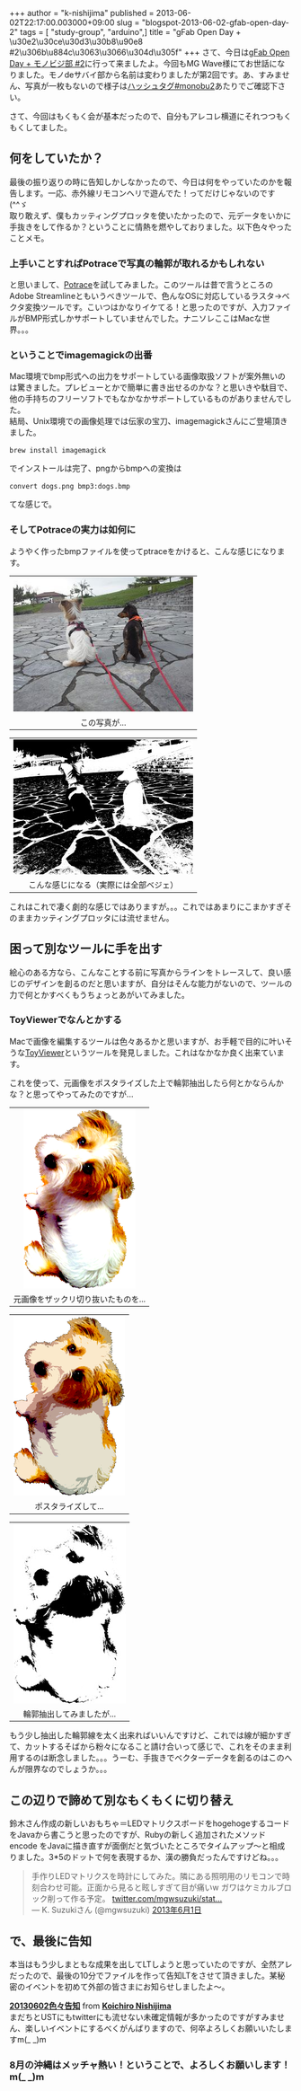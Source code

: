 +++
author = "k-nishijima"
published = 2013-06-02T22:17:00.003000+09:00
slug = "blogspot-2013-06-02-gfab-open-day-2"
tags = [ "study-group", "arduino",]
title = "gFab Open Day + \u30e2\u30ce\u30d3\u30b8\u90e8 #2\u306b\u884c\u3063\u3066\u304d\u305f"
+++
さて、今日は[gFab Open Day + モノビジ部
\#2](http://atnd.org/event/monobu2)に行って来ましたよ。今回もMG
Wave様にてお世話になりました。モノdeサバイ部から名前は変わりましたが第2回です。あ、すみません、写真が一枚もないので様子は[ハッシュタグ\#monobu2](https://twitter.com/search?q=%23monobu2&src=typd)あたりでご確認下さい。  
  
さて、今回はもくもく会が基本だったので、自分もアレコレ横道にそれつつもくもくしてました。  

<span id="more"></span>何をしていたか？
---------------------------------------

最後の振り返りの時に告知しかしなかったので、今日は何をやっていたのかを報告します。一応、赤外線リモコンヘリで遊んでた！ってだけじゃないのです(^^ゞ  
取り敢えず、僕もカッティングプロッタを使いたかったので、元データをいかに手抜きをして作るか？ということに情熱を燃やしておりました。以下色々やったことメモ。  

### 上手いことすればPotraceで写真の輪郭が取れるかもしれない

と思いまして、[Potrace](http://potrace.sourceforge.net/)を試してみました。このツールは昔で言うところのAdobe
Streamlineともいうべきツールで、色んなOSに対応しているラスタ→ベクタ変換ツールです。こいつはかなりイケてる！と思ったのですが、入力ファイルがBMP形式しかサポートしていませんでした。ナニソレここはMacな世界。。。  

### ということでimagemagickの出番

Mac環境でbmp形式への出力をサポートしている画像取扱ソフトが案外無いのは驚きました。プレビューとかで簡単に書き出せるのかな？と思いきや駄目で、他の手持ちのフリーソフトでもなかなかサポートしているものがありませんでした。  
結局、Unix環境での画像処理では伝家の宝刀、imagemagickさんにご登場頂きました。  

    brew install imagemagick

でインストールは完了、pngからbmpへの変換は  

    convert dogs.png bmp3:dogs.bmp

てな感じで。  

### そしてPotraceの実力は如何に

ようやく作ったbmpファイルを使ってptraceをかけると、こんな感じになります。

<table>
<tbody>
<tr class="odd">
<td style="text-align: center;"><a href="/images/blogspot/blogspot-2013-06-02-gfab-open-day-2-dogs.jpg"><img src="/images/blogspot/thumbnails/blogspot-2013-06-02-gfab-open-day-2-dogs.jpg" /></a></td>
</tr>
<tr class="even">
<td style="text-align: center;">この写真が...</td>
</tr>
</tbody>
</table>

  

<table>
<tbody>
<tr class="odd">
<td style="text-align: center;"><a href="/images/blogspot/blogspot-2013-06-02-gfab-open-day-2-dogs.png"><img src="/images/blogspot/thumbnails/blogspot-2013-06-02-gfab-open-day-2-dogs.png" /></a></td>
</tr>
<tr class="even">
<td style="text-align: center;">こんな感じになる（実際には全部ベジェ）</td>
</tr>
</tbody>
</table>

これはこれで凄く劇的な感じではありますが。。。これではあまりにこまかすぎそのままカッティングプロッタには流せません。

困って別なツールに手を出す
--------------------------

絵心のある方なら、こんなことする前に写真からラインをトレースして、良い感じのデザインを創るのだと思いますが、自分はそんな能力がないので、ツールの力で何とかすべくもうちょっとあがいてみました。

### ToyViewerでなんとかする

Macで画像を編集するツールは色々あるかと思いますが、お手軽で目的に叶いそうな[ToyViewer](https://itunes.apple.com/jp/app/toyviewer/id414298354?mt=12)というツールを発見しました。これはなかなか良く出来ています。

これを使って、元画像をポスタライズした上で輪郭抽出したら何とかならんかな？と思ってやってみたのですが...  
  

<table>
<tbody>
<tr class="odd">
<td style="text-align: center;"><a href="/images/blogspot/blogspot-2013-06-02-gfab-open-day-2-sarah.png"><img src="/images/blogspot/thumbnails/blogspot-2013-06-02-gfab-open-day-2-sarah.png" /></a></td>
</tr>
<tr class="even">
<td style="text-align: center;">元画像をザックリ切り抜いたものを...</td>
</tr>
</tbody>
</table>

<table>
<tbody>
<tr class="odd">
<td style="text-align: center;"><a href="/images/blogspot/blogspot-2013-06-02-gfab-open-day-2-sarah-pos.png"><img src="/images/blogspot/thumbnails/blogspot-2013-06-02-gfab-open-day-2-sarah-pos.png" /></a></td>
</tr>
<tr class="even">
<td style="text-align: center;">ポスタライズして...</td>
</tr>
</tbody>
</table>

<table>
<tbody>
<tr class="odd">
<td style="text-align: center;"><a href="/images/blogspot/blogspot-2013-06-02-gfab-open-day-2-sarah-line.png"><img src="/images/blogspot/thumbnails/blogspot-2013-06-02-gfab-open-day-2-sarah-line.png" /></a></td>
</tr>
<tr class="even">
<td style="text-align: center;">輪郭抽出してみましたが...</td>
</tr>
</tbody>
</table>

もう少し抽出した輪郭線を太く出来ればいいんですけど、これでは線が細かすぎて、カットするそばから粉々になること請け合いって感じで、これをそのまま利用するのは断念しました。。。うーむ、手抜きでベクターデータを創るのはこのへんが限界なのでしょうか。。。  

この辺りで諦めて別なもくもくに切り替え
--------------------------------------

鈴木さん作成の新しいおもちゃ＝LEDマトリクスボードをhogehogeするコードをJavaから書こうと思ったのですが、Rubyの新しく追加されたメソッド
encode
をJavaに描き直すが面倒だと気づいたところでタイムアップ〜と相成りました。3\*5のドットで何を表現するか、漢の勝負だったんですけどね。。。

> 手作りLEDマトリクスを時計にしてみた。隣にある照明用のリモコンで時刻合わせ可能。正面から見ると眩しすぎて目が痛いw
> ガワはケミカルブロック削って作る予定。
> [twitter.com/mgwsuzuki/stat…](http://t.co/sRbD3XoIp3 "http://twitter.com/mgwsuzuki/status/340754075257823232/photo/1")  
> — K. Suzukiさん (@mgwsuzuki)
> [2013年6月1日](https://twitter.com/mgwsuzuki/status/340754075257823232)

で、最後に告知
--------------

本当はもう少しまともな成果を出してLTしようと思っていたのですが、全然アレだったので、最後の10分でファイルを作って告知LTをさせて頂きました。某秘密のイベントを初めて外部の皆さまにお知らせしましたよ〜。

  

**[20130602色々告知](http://www.slideshare.net/KoichiroNishijima/20130602 "20130602色々告知")**
from **[Koichiro
Nishijima](http://www.slideshare.net/KoichiroNishijima)**  
まだちとUSTにもtwitterにも流せない未確定情報が多かったのですがすみません、楽しいイベントにするべくがんばりますので、何卒よろしくお願いいたしますm(\_
\_)m  

### 8月の沖縄はメッチャ熱い！ということで、よろしくお願いします！m(\_ \_)m
